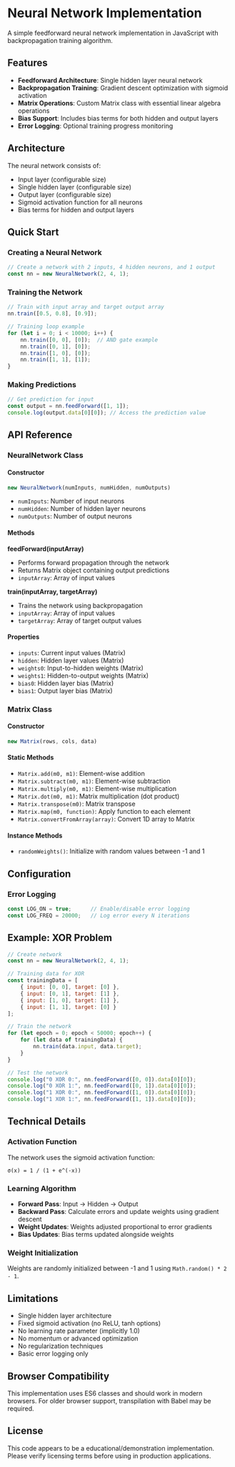 # Neural Network Implementation

A simple feedforward neural network implementation in JavaScript with backpropagation training algorithm.

## Features

- **Feedforward Architecture**: Single hidden layer neural network
- **Backpropagation Training**: Gradient descent optimization with sigmoid activation
- **Matrix Operations**: Custom Matrix class with essential linear algebra operations
- **Bias Support**: Includes bias terms for both hidden and output layers
- **Error Logging**: Optional training progress monitoring

## Architecture

The neural network consists of:
- Input layer (configurable size)
- Single hidden layer (configurable size)
- Output layer (configurable size)
- Sigmoid activation function for all neurons
- Bias terms for hidden and output layers

## Quick Start

### Creating a Neural Network

```javascript
// Create a network with 2 inputs, 4 hidden neurons, and 1 output
const nn = new NeuralNetwork(2, 4, 1);
```

### Training the Network

```javascript
// Train with input array and target output array
nn.train([0.5, 0.8], [0.9]);

// Training loop example
for (let i = 0; i < 10000; i++) {
    nn.train([0, 0], [0]);  // AND gate example
    nn.train([0, 1], [0]);
    nn.train([1, 0], [0]);
    nn.train([1, 1], [1]);
}
```

### Making Predictions

```javascript
// Get prediction for input
const output = nn.feedForward([1, 1]);
console.log(output.data[0][0]); // Access the prediction value
```

## API Reference

### NeuralNetwork Class

#### Constructor
```javascript
new NeuralNetwork(numInputs, numHidden, numOutputs)
```
- `numInputs`: Number of input neurons
- `numHidden`: Number of hidden layer neurons  
- `numOutputs`: Number of output neurons

#### Methods

**feedForward(inputArray)**
- Performs forward propagation through the network
- Returns Matrix object containing output predictions
- `inputArray`: Array of input values

**train(inputArray, targetArray)**
- Trains the network using backpropagation
- `inputArray`: Array of input values
- `targetArray`: Array of target output values

#### Properties
- `inputs`: Current input values (Matrix)
- `hidden`: Hidden layer values (Matrix)
- `weights0`: Input-to-hidden weights (Matrix)
- `weights1`: Hidden-to-output weights (Matrix)
- `bias0`: Hidden layer bias (Matrix)
- `bias1`: Output layer bias (Matrix)

### Matrix Class

#### Constructor
```javascript
new Matrix(rows, cols, data)
```

#### Static Methods
- `Matrix.add(m0, m1)`: Element-wise addition
- `Matrix.subtract(m0, m1)`: Element-wise subtraction
- `Matrix.multiply(m0, m1)`: Element-wise multiplication
- `Matrix.dot(m0, m1)`: Matrix multiplication (dot product)
- `Matrix.transpose(m0)`: Matrix transpose
- `Matrix.map(m0, function)`: Apply function to each element
- `Matrix.convertFromArray(array)`: Convert 1D array to Matrix

#### Instance Methods
- `randomWeights()`: Initialize with random values between -1 and 1

## Configuration

### Error Logging
```javascript
const LOG_ON = true;      // Enable/disable error logging
const LOG_FREQ = 20000;   // Log error every N iterations
```

## Example: XOR Problem

```javascript
// Create network
const nn = new NeuralNetwork(2, 4, 1);

// Training data for XOR
const trainingData = [
    { input: [0, 0], target: [0] },
    { input: [0, 1], target: [1] },
    { input: [1, 0], target: [1] },
    { input: [1, 1], target: [0] }
];

// Train the network
for (let epoch = 0; epoch < 50000; epoch++) {
    for (let data of trainingData) {
        nn.train(data.input, data.target);
    }
}

// Test the network
console.log("0 XOR 0:", nn.feedForward([0, 0]).data[0][0]);
console.log("0 XOR 1:", nn.feedForward([0, 1]).data[0][0]);
console.log("1 XOR 0:", nn.feedForward([1, 0]).data[0][0]);
console.log("1 XOR 1:", nn.feedForward([1, 1]).data[0][0]);
```

## Technical Details

### Activation Function
The network uses the sigmoid activation function:
```
σ(x) = 1 / (1 + e^(-x))
```

### Learning Algorithm
- **Forward Pass**: Input → Hidden → Output
- **Backward Pass**: Calculate errors and update weights using gradient descent
- **Weight Updates**: Weights adjusted proportional to error gradients
- **Bias Updates**: Bias terms updated alongside weights

### Weight Initialization
Weights are randomly initialized between -1 and 1 using `Math.random() * 2 - 1`.

## Limitations

- Single hidden layer architecture
- Fixed sigmoid activation (no ReLU, tanh options)
- No learning rate parameter (implicitly 1.0)
- No momentum or advanced optimization
- No regularization techniques
- Basic error logging only

## Browser Compatibility

This implementation uses ES6 classes and should work in modern browsers. For older browser support, transpilation with Babel may be required.

## License

This code appears to be a educational/demonstration implementation. Please verify licensing terms before using in production applications.
